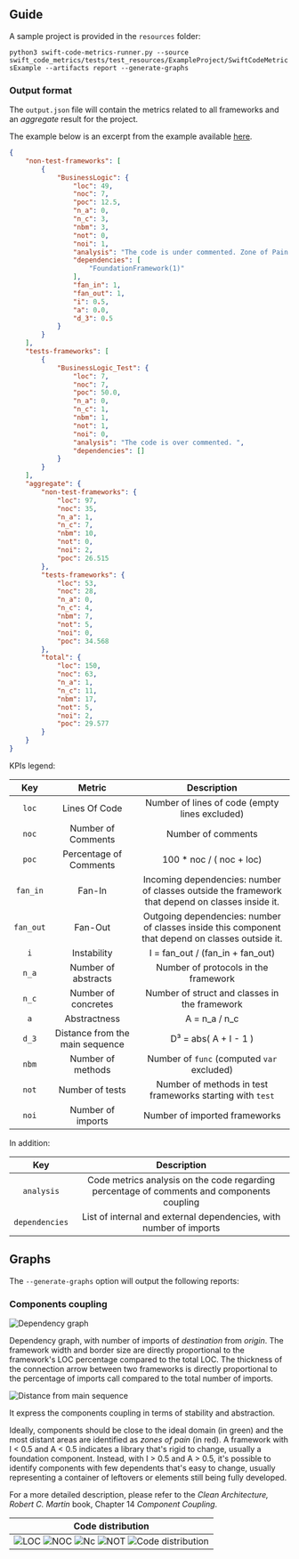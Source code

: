 ## Guide

A sample project is provided in the `resources` folder:

`python3 swift-code-metrics-runner.py --source swift_code_metrics/tests/test_resources/ExampleProject/SwiftCodeMetricsExample --artifacts report --generate-graphs`

### Output format

The `output.json` file will contain the metrics related to all frameworks
and an _aggregate_ result for the project.

The example below is an excerpt from the example available [here](../swift_code_metrics/tests/test_resources/expected_output.json).

```json
{
    "non-test-frameworks": [
        {
            "BusinessLogic": {
                "loc": 49,
                "noc": 7,
                "poc": 12.5,
                "n_a": 0,
                "n_c": 3,
                "nbm": 3,
                "not": 0,
                "noi": 1,
                "analysis": "The code is under commented. Zone of Pain. Highly stable and concrete component - rigid, hard to extend (not abstract). This component should not be volatile (e.g. a stable foundation library such as Strings).",
                "dependencies": [
                    "FoundationFramework(1)"
                ],
                "fan_in": 1,
                "fan_out": 1,
                "i": 0.5,
                "a": 0.0,
                "d_3": 0.5
            }
        }
    ],
    "tests-frameworks": [
        {
            "BusinessLogic_Test": {
                "loc": 7,
                "noc": 7,
                "poc": 50.0,
                "n_a": 0,
                "n_c": 1,
                "nbm": 1,
                "not": 1,
                "noi": 0,
                "analysis": "The code is over commented. ",
                "dependencies": []
            }
        }
    ],
    "aggregate": {
        "non-test-frameworks": {
            "loc": 97,
            "noc": 35,
            "n_a": 1,
            "n_c": 7,
            "nbm": 10,
            "not": 0,
            "noi": 2,
            "poc": 26.515
        },
        "tests-frameworks": {
            "loc": 53,
            "noc": 28,
            "n_a": 0,
            "n_c": 4,
            "nbm": 7,
            "not": 5,
            "noi": 0,
            "poc": 34.568
        },
        "total": {
            "loc": 150,
            "noc": 63,
            "n_a": 1,
            "n_c": 11,
            "nbm": 17,
            "not": 5,
            "noi": 2,
            "poc": 29.577
        }
    }
}
```

KPIs legend:

|    Key    |              Metric              |                                             Description                                             |
|:---------:|:--------------------------------:|:---------------------------------------------------------------------------------------------------:|
|   `loc`   |          Lines Of Code           |                           Number of lines of code (empty lines excluded)                            |
|   `noc`   |        Number of Comments        |                                         Number of comments                                          |
|   `poc`   |      Percentage of Comments      |                                      100 * noc / ( noc + loc)                                       |
| `fan_in`  |              Fan-In              | Incoming dependencies: number of classes  outside the framework that depend on classes  inside it.  |
| `fan_out` |             Fan-Out              | Outgoing dependencies: number of classes  inside this component that depend on classes  outside it. |
|    `i`    |           Instability            |                                  I = fan_out / (fan_in + fan_out)                                   |
|   `n_a`   |       Number of abstracts        |                                Number of protocols in the framework                                 |
|   `n_c`   |       Number of concretes        |                            Number of struct and classes in the framework                            |
|    `a`    |           Abstractness           |                                            A = n_a / n_c                                            |
|   `d_3`   | Distance from  the main sequence |                                        D³ = abs( A + I - 1 )                                        |
|   `nbm`   |        Number of methods         |                             Number of `func` (computed `var` excluded)                              |
|   `not`   |         Number of tests          |                      Number of methods in test frameworks starting with `test`                      |
|   `noi`   |        Number of imports         |                                    Number of imported frameworks                                    |

In addition:

|      Key       |                                        Description                                         |
|:--------------:|:------------------------------------------------------------------------------------------:|
|   `analysis`   | Code metrics analysis on the code regarding percentage of comments and components coupling |
| `dependencies` |             List of internal and external dependencies, with number of imports             |


## Graphs

The `--generate-graphs` option will output the following reports:

### Components coupling

![Dependency graph](assets/example_internal_deps_graph.jpeg)

Dependency graph, with number of imports of _destination_ from _origin_.
The framework width and border size are directly proportional to the framework's LOC percentage compared to the total LOC. The thickness of the connection arrow between two frameworks is directly proportional to the percentage of imports call compared to the total number of imports.

![Distance from main sequence](assets/example_deviation_main_sequence.jpeg)

It express the components coupling in terms of stability and abstraction.

Ideally, components should be close to the ideal domain (in green) and the most distant areas are identified as _zones of pain_ (in red).
A framework with I < 0.5 and A < 0.5 indicates a library that's rigid to change, usually a foundation component. Instead, with I > 0.5 and A > 0.5, it's possible to identify components with few dependents that's easy to change, usually representing a container of leftovers or elements still being fully developed.

For a more detailed description, please refer to the _Clean Architecture, Robert C. Martin_ book, Chapter 14 _Component Coupling_.


|                                                                                                        Code distribution                                                                                                         |
|:--------------------------------------------------------------------------------------------------------------------------------------------------------------------------------------------------------------------------------:|
| ![LOC](assets/lines_of_code_-_loc.jpeg) ![NOC](assets/number_of_comments_-_noc.jpeg) ![Nc](assets/n._of_classes_and_structs.jpeg)  ![NOT](assets/number_of_tests_-_not.jpeg) ![Code distribution](assets/code_distribution.jpeg) |
